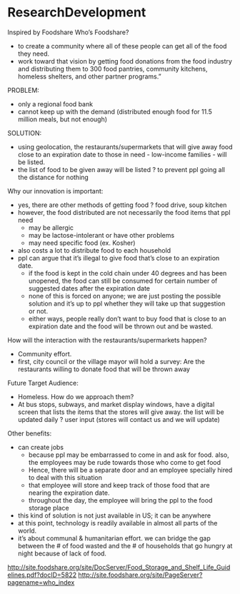 # ResearchDevelopment
Inspired by Foodshare
Who’s Foodshare?
* to create a community where all of these people can get all of the food they need. 
* work toward that vision by getting food donations from the food industry and distributing them to 300 food pantries, community kitchens, homeless shelters, and other partner programs.”


PROBLEM:
* only a regional food bank
* cannot keep up with the demand (distributed enough food for 11.5 million meals, but not enough)


SOLUTION:
* using geolocation, the restaurants/supermarkets that will give away food close to an expiration date to those in need - low-income families - will be listed.
* the list of food to be given away will be listed ? to prevent ppl going all the distance for nothing


Why our innovation is important:
* yes, there are other methods of getting food ? food drive, soup kitchen
* however, the food distributed are not necessarily the food items that ppl need
   * may be allergic
   * may be lactose-intolerant or have other problems
   * may need specific food (ex. Kosher)
* also costs a lot to distribute food to each household
* ppl can argue that it’s illegal to give food that’s close to an expiration date.
   * if the food is kept in the cold chain under 40 degrees and has been unopened, the food can still be consumed for certain number of suggested dates after the expiration date
   * none of this is forced on anyone; we are just posting the possible solution and it’s up to ppl whether they will take up that suggestion or not.
   * either ways, people really don’t want to buy food that is close to an expiration date and the food will be thrown out and be wasted.


How will the interaction with the restaurants/supermarkets happen?
* Community effort.
* first, city council or the village mayor will hold a survey: Are the restaurants willing to donate food that will be thrown away


Future Target Audience:
* Homeless. How do we approach them?
* At bus stops, subways, and market display windows, have a digital screen that lists the items that the stores will give away. the list will be updated daily ? user input (stores will contact us and we will update)


Other benefits:
* can create jobs
   * because ppl may be embarrassed to come in and ask for food. also, the employees may be rude towards those who come to get food
   * Hence, there will be a separate door and an employee specially hired to deal with this situation
   * that employee will store and keep track of those food that are nearing the expiration date.
   * throughout the day, the employee will bring the ppl to the food storage place 
* this kind of solution is not just available in US; it can be anywhere
* at this point, technology is readily available in almost all parts of the world.
* it’s about communal & humanitarian effort. we can bridge the gap between the # of food wasted and the # of households that go hungry at night because of lack of food.  


http://site.foodshare.org/site/DocServer/Food_Storage_and_Shelf_Life_Guidelines.pdf?docID=5822
http://site.foodshare.org/site/PageServer?pagename=who_index

